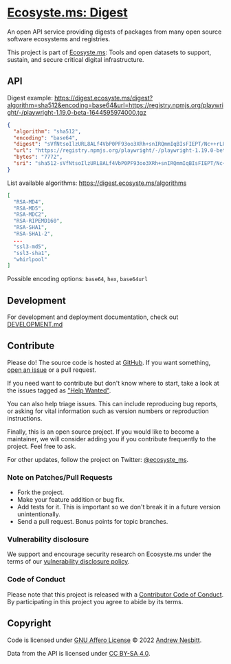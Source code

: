 # [Ecosyste.ms: Digest](https://digest.ecosyste.ms)

An open API service providing digests of packages from many open source software ecosystems and registries. 

This project is part of [Ecosyste.ms](https://ecosyste.ms): Tools and open datasets to support, sustain, and secure critical digital infrastructure.

## API

Digest example: https://digest.ecosyste.ms/digest?algorithm=sha512&encoding=base64&url=https://registry.npmjs.org/playwright/-/playwright-1.19.0-beta-1644595974000.tgz

```json
{
  "algorithm": "sha512",
  "encoding": "base64",
  "digest": "sVfNtsoIlzURL8ALf4VbP0PF93oo3XRh+snIRQmmIqBIsFIEPT/Nc++rLU98uIlW7FAuENzioqMz94V703+lqw==",
  "url": "https://registry.npmjs.org/playwright/-/playwright-1.19.0-beta-1644595974000.tgz",
  "bytes": "7772",
  "sri": "sha512-sVfNtsoIlzURL8ALf4VbP0PF93oo3XRh+snIRQmmIqBIsFIEPT/Nc++rLU98uIlW7FAuENzioqMz94V703+lqw=="
}
```

List available algorithms: https://digest.ecosyste.ms/algorithms

```json
[
  "RSA-MD4",
  "RSA-MD5",
  "RSA-MDC2",
  "RSA-RIPEMD160",
  "RSA-SHA1",
  "RSA-SHA1-2",
  ...
  "ssl3-md5",
  "ssl3-sha1",
  "whirlpool"
]
```

Possible encoding options: `base64`, `hex`, `base64url`

<!-- Documentation for the REST API is available here: [https://digest.ecosyste.ms/docs](https://digest.ecosyste.ms/docs)

The default rate limit for the API is 5000/req per hour based on your IP address, get in contact if you need to to increase your rate limit. -->

## Development

For development and deployment documentation, check out [DEVELOPMENT.md](DEVELOPMENT.md)

## Contribute

Please do! The source code is hosted at [GitHub](https://github.com/ecosyste-ms/digest). If you want something, [open an issue](https://github.com/ecosyste-ms/digest/issues/new) or a pull request.

If you need want to contribute but don't know where to start, take a look at the issues tagged as ["Help Wanted"](https://github.com/ecosyste-ms/digest/issues?q=is%3Aopen+is%3Aissue+label%3A%22help+wanted%22).

You can also help triage issues. This can include reproducing bug reports, or asking for vital information such as version numbers or reproduction instructions. 

Finally, this is an open source project. If you would like to become a maintainer, we will consider adding you if you contribute frequently to the project. Feel free to ask.

For other updates, follow the project on Twitter: [@ecosyste_ms](https://twitter.com/ecosyste_ms).

### Note on Patches/Pull Requests

 * Fork the project.
 * Make your feature addition or bug fix.
 * Add tests for it. This is important so we don't break it in a future version unintentionally.
 * Send a pull request. Bonus points for topic branches.

### Vulnerability disclosure

We support and encourage security research on Ecosyste.ms under the terms of our [vulnerability disclosure policy](https://github.com/ecosyste-ms/digest/security/policy).

### Code of Conduct

Please note that this project is released with a [Contributor Code of Conduct](https://github.com/ecosyste-ms/.github/blob/main/CODE_OF_CONDUCT.md). By participating in this project you agree to abide by its terms.

## Copyright

Code is licensed under [GNU Affero License](LICENSE) © 2022 [Andrew Nesbitt](https://github.com/andrew).

Data from the API is licensed under [CC BY-SA 4.0](https://creativecommons.org/licenses/by-sa/4.0/).
